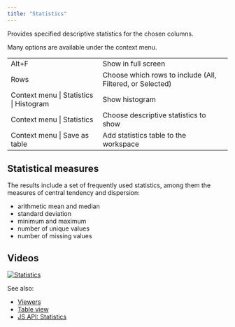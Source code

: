 ```yaml
---
title: "Statistics"
---
```


Provides specified descriptive statistics for the chosen columns.

Many options are available under the context menu.

|                                     |                                                           |
|-----------------------------------------|-----------------------------------------------------------|
| Alt+F                                   | Show in full screen                                       |
| Rows                                    | Choose which rows to include (All, Filtered, or Selected) |
| Context menu \| Statistics \| Histogram | Show histogram                                            |
| Context menu \| Statistics              | Choose descriptive statistics to show                     |
| Context menu \| Save as table           | Add statistics table to the workspace                     |

## Statistical measures

The results include a set of frequently used statistics, among them the measures of central tendency and dispersion:

* arithmetic mean and median
* standard deviation
* minimum and maximum
* number of unique values
* number of missing values

## Videos

[![Statistics](../../uploads/youtube/visualizations2.png "Open on Youtube")](https://www.youtube.com/watch?v=7MBXWzdC0-I&t=2863s)

See also:

* [Viewers](../viewers/viewers.md)
* [Table view](../../datagrok/table-view.md)
* [JS API: Statistics](https://public.datagrok.ai/js/samples/ui/viewers/types/statistics)
